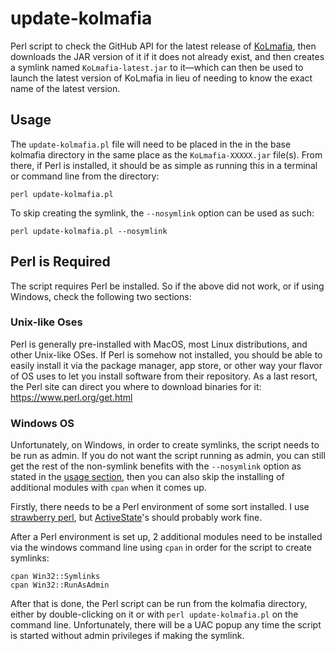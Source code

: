 # update-kolmafia

Perl script to check the GitHub API for the latest release of [KoLmafia](https://github.com/kolmafia/kolmafia), then downloads the JAR version of it if it does not already exist, and then creates a symlink named `KoLmafia-latest.jar` to it&mdash;which can then be used to launch the latest version of KoLmafia in lieu of needing to know the exact name of the latest version.

## Usage

The `update-kolmafia.pl` file will need to be placed in the in the base kolmafia directory in the same place as the `KoLmafia-XXXXX.jar` file(s). From there, if Perl is installed, it should be as simple as running this in a terminal or command line from the directory:

`perl update-kolmafia.pl`

To skip creating the symlink, the `--nosymlink` option can be used as such:

`perl update-kolmafia.pl --nosymlink`

## Perl is Required

The script requires Perl be installed. So if the above did not work, or if using Windows, check the following two sections:

### Unix-like Oses

Perl is generally pre-installed with MacOS, most Linux distributions, and other Unix-like OSes. If Perl is somehow not installed, you should be able to easily install it via the package manager, app store, or other way your flavor of OS uses to let you install software from their repository. As a last resort, the Perl site can direct you where to download binaries for it: https://www.perl.org/get.html

### Windows OS

Unfortunately, on Windows, in order to create symlinks, the script needs to be run as admin. If you do not want the script running as admin, you can still get the rest of the non-symlink benefits with the `--nosymlink` option as stated in the [usage section](#usage), then you can also skip the installing of additional modules with `cpan` when it comes up.

Firstly, there needs to be a Perl environment of some sort installed. I use [strawberry perl](https://strawberryperl.com), but [ActiveState](https://www.activestate.com/products/perl/)'s should probably work fine.

After a Perl environment is set up, 2 additional modules need to be installed via the windows command line using `cpan` in order for the script to create symlinks:

```
cpan Win32::Symlinks
cpan Win32::RunAsAdmin
```

After that is done, the Perl script can be run from the kolmafia directory, either by double-clicking on it or with `perl update-kolmafia.pl` on the command line. Unfortunately, there will be a UAC popup any time the script is started without admin privileges if making the symlink.

